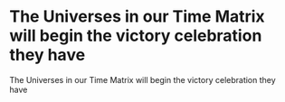 # The Universes in our Time Matrix will begin the victory celebration they have

The Universes in our Time Matrix will begin the victory celebration they have